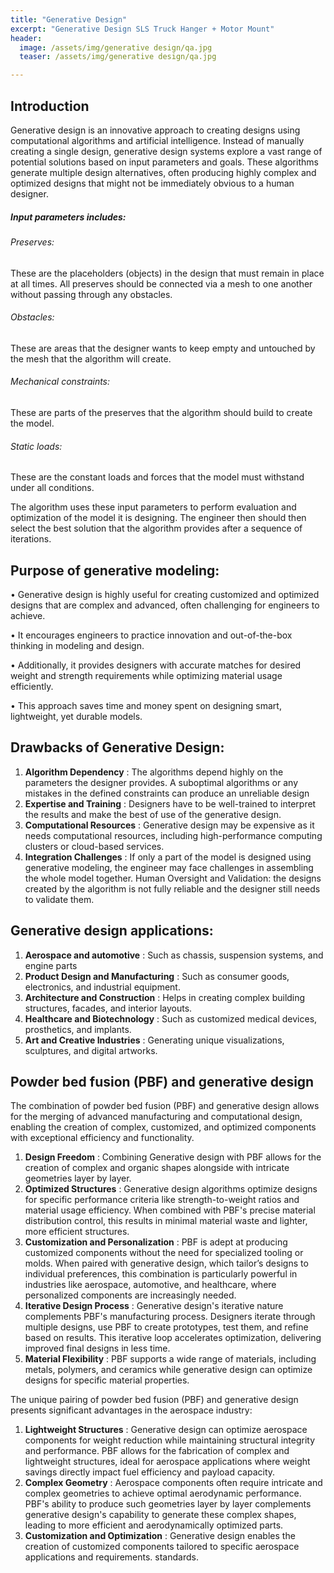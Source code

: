 ```yaml
---
title: "Generative Design"
excerpt: "Generative Design SLS Truck Hanger + Motor Mount"
header:
  image: /assets/img/generative design/qa.jpg
  teaser: /assets/img/generative design/qa.jpg

---
```


## Introduction

Generative design is an innovative approach to creating designs using computational algorithms and artificial intelligence. Instead of manually creating a single design, generative design systems explore a vast range of potential solutions based on input parameters and goals. These algorithms generate multiple design alternatives, often producing highly complex and optimized designs that might not be immediately obvious to a human designer.

##### Input parameters includes:

###### Preserves:
These are the placeholders (objects) in the design that must remain in place at all times. All preserves should be connected via a mesh to one another without passing through any obstacles.
###### Obstacles:
These are areas that the designer wants to keep empty and untouched by the mesh that the algorithm will create.
###### Mechanical constraints: 
These are parts of the preserves that the algorithm should build to create the model.
###### Static loads:
These are the constant loads and forces that the model must withstand under all conditions.

The algorithm uses these input parameters to perform evaluation and optimization of the model it is designing. The engineer then should then select the best solution that the algorithm provides after a sequence of iterations.


## Purpose of generative modeling:

•	Generative design is highly useful for creating customized and optimized designs that are complex and advanced, often challenging for engineers to achieve.

•	It encourages engineers to practice innovation and out-of-the-box thinking in modeling and design.

•	Additionally, it provides designers with accurate matches for desired weight and strength requirements while optimizing material usage efficiently.

•	This approach saves time and money spent on designing smart, lightweight, yet durable models.

## Drawbacks of Generative Design:

1.	**Algorithm Dependency** : The algorithms depend highly on the parameters the designer provides. A suboptimal algorithms or any mistakes in the defined constraints can produce an unreliable design  
2.	**Expertise and Training** : Designers have to be well-trained to interpret the results and make the best of use of the generative design.
3.	**Computational Resources** : Generative design may be expensive as it needs computational resources, including high-performance computing clusters or cloud-based services.
4.	**Integration Challenges** : If only a part of the model is designed using generative modeling, the engineer may face challenges in assembling the whole model together. Human Oversight and Validation: the designs created by the algorithm is not fully reliable and the designer still needs to validate them.


## Generative design applications:

1.	**Aerospace and automotive** : Such as chassis, suspension systems, and engine parts
2.	**Product Design and Manufacturing** : Such as consumer goods, electronics, and industrial equipment.
3.	**Architecture and Construction** : Helps in creating complex building structures, facades, and interior layouts.
4.	**Healthcare and Biotechnology** : Such as customized medical devices, prosthetics, and implants.
5.	**Art and Creative Industries** : Generating unique visualizations, sculptures, and digital artworks.

##  Powder bed fusion (PBF) and generative design 

The combination of powder bed fusion (PBF) and generative design allows for the merging of advanced manufacturing and computational design, enabling the creation of complex, customized, and optimized components with exceptional efficiency and functionality.

1.	**Design Freedom** : Combining Generative design with PBF allows for the creation of complex and organic shapes alongside with intricate geometries layer by layer.
2.	**Optimized Structures** : Generative design algorithms optimize designs for specific performance criteria like strength-to-weight ratios and material usage efficiency. When combined with PBF's precise material distribution control, this results in minimal material waste and lighter, more efficient structures.
3.	**Customization and Personalization** : PBF is adept at producing customized components without the need for specialized tooling or molds. When paired with generative design, which tailor’s designs to individual preferences, this combination is particularly powerful in industries like aerospace, automotive, and healthcare, where personalized components are increasingly needed.
4.	**Iterative Design Process** : Generative design's iterative nature complements PBF's manufacturing process. Designers iterate through multiple designs, use PBF to create prototypes, test them, and refine based on results. This iterative loop accelerates optimization, delivering improved final designs in less time.
5.	**Material Flexibility** : PBF supports a wide range of materials, including metals, polymers, and ceramics while generative design can optimize designs for specific material properties.


The unique pairing of powder bed fusion (PBF) and generative design presents significant advantages in the aerospace industry:

1. **Lightweight Structures** : Generative design can optimize aerospace components for weight reduction while maintaining structural integrity and performance. PBF allows for the fabrication of complex and lightweight structures, ideal for aerospace applications where weight savings directly impact fuel efficiency and payload capacity.
2. **Complex Geometry** : Aerospace components often require intricate and complex geometries to achieve optimal aerodynamic performance. PBF's ability to produce such geometries layer by layer complements generative design's capability to generate these complex shapes, leading to more efficient and aerodynamically optimized parts.
3. **Customization and Optimization** : Generative design enables the creation of customized components tailored to specific aerospace applications and requirements. standards.
